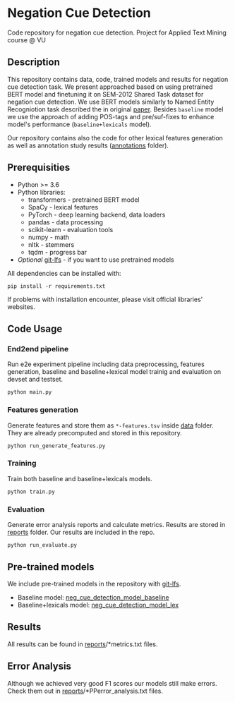 # Negation Cue Detection
Code repository for negation cue detection. Project for Applied Text Mining course @ VU

## Description
This repository contains data, code, trained models and results for negation cue detection task.
We present approached based on using pretrained BERT model and finetuning it on SEM-2012 Shared Task dataset for negation cue detection.
We use BERT models similarly to Named Entity Recogniotion task described the in original [paper](https://arxiv.org/abs/1810.04805).
Besides `baseline` model we use the approach of adding POS-tags and pre/suf-fixes to enhance model's performance (`baseline+lexicals` model).

Our repository contains also the code for other lexical features generation as well as annotation study results ([annotations](annotations/) folder).

## Prerequisities
* Python >= 3.6
* Python libraries:
    * transformers - pretrained BERT model
    * SpaCy - lexical features
    * PyTorch - deep learning backend, data loaders
    * pandas - data processing
    * scikit-learn - evaluation tools
    * numpy - math 
    * nltk - stemmers
    * tqdm - progress bar
* *Optional* [git-lfs](https://git-lfs.github.com) - if you want to use pretrained models

All dependencies can be installed with:
```
pip install -r requirements.txt
```

If problems with installation encounter, please visit official libraries' websites.

## Code Usage
### End2end pipeline
Run e2e experiment pipeline including data preprocessing, features generation, baseline and baseline+lexical model trainig and evaluation on devset and testset.
```
python main.py
```

### Features generation
Generate features and store them as `*-features.tsv` inside [data](data/) folder. They are already precomputed and stored in this repository.
```
python run_generate_features.py
```

### Training
Train both baseline and baseline+lexicals models.
```
python train.py
```

### Evaluation
Generate error analysis reports and calculate metrics. Results are stored in [reports](reports/) folder. Our results are included in the repo.
```
python run_evaluate.py
```

## Pre-trained models
We include pre-trained models in the repository with [git-lfs](https://git-lfs.github.com).
* Baseline model: [neg_cue_detection_model_baseline](neg_cue_detection_model_baseline/)
* Baseline+lexicals model: [neg_cue_detection_model_lex](neg_cue_detection_model_lex/)

## Results
All results can be found in [reports](reports/)/*metrics.txt files.

## Error Analysis
Although we achieved very good F1 scores our models still make errors. Check them out in [reports](reports/)/*PPerror_analysis.txt files.

